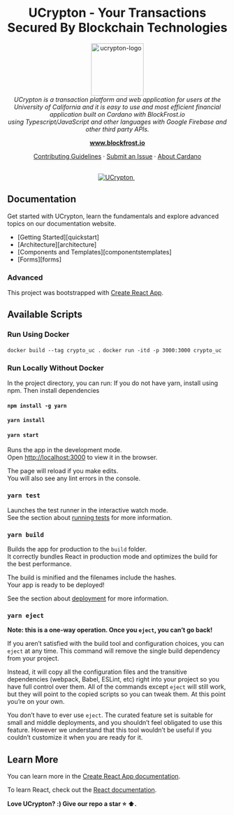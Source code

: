 <h1 align="center">UCrypton - Your Transactions Secured By Blockchain Technologies</h1>
<p align="center">
  <img src="/src/assets/images/logos/ucrypton/ucrypton.png" alt="ucrypton-logo" width="120px" height="120px"/>
  <br>
  <i>UCrypton is a transaction platform and web application for users at the University of California and it is easy to use and most efficient financial application built on Cardano with BlockFrost.io
    <br> using Typescript/JavaScript and other languages with Google Firebase and other third party APIs.</i>
  <br>
</p>

<p align="center">
  <a href="https://www.blockfrost.io"><strong>www.blockfrost.io</strong></a>
  <br>
</p>

<p align="center">
  <a href="CONTRIBUTING.md">Contributing Guidelines</a>
  ·
  <a href="https://github.com/vybhavb/Crypto-UC/issues">Submit an Issue</a>
  ·
  <a href="https://www.cardano.org"> About Cardano </a>
  <br>
  <br>
</p>

<p align="center">
  <a href="https://github.com/vybhavb/Crypto-UC">
    <img src="https://img.shields.io/badge/UCrypton-for%20U-blue" alt="UCrypton" />
  </a>&nbsp;
</p>

## Documentation

Get started with UCrypton, learn the fundamentals and explore advanced topics on our documentation website.

- [Getting Started][quickstart]
- [Architecture][architecture]
- [Components and Templates][componentstemplates]
- [Forms][forms]

### Advanced
This project was bootstrapped with
[Create React App](https://github.com/facebook/create-react-app).

## Available Scripts

### Run Using Docker
`docker build --tag crypto_uc .`
`docker run -itd -p 3000:3000 crypto_uc`

### Run Locally Without Docker
In the project directory, you can run:
If you do not have yarn, install using npm. Then install dependencies
#### `npm install -g yarn`
#### `yarn install`
#### `yarn start`

Runs the app in the development mode.<br /> Open
[http://localhost:3000](http://localhost:3000) to view it in the browser.

The page will reload if you make edits.<br /> You will also see any lint errors
in the console.

### `yarn test`

Launches the test runner in the interactive watch mode.<br /> See the section
about
[running tests](https://facebook.github.io/create-react-app/docs/running-tests)
for more information.

### `yarn build`

Builds the app for production to the `build` folder.<br /> It correctly bundles
React in production mode and optimizes the build for the best performance.

The build is minified and the filenames include the hashes.<br /> Your app is
ready to be deployed!

See the section about
[deployment](https://facebook.github.io/create-react-app/docs/deployment) for
more information.

### `yarn eject`

**Note: this is a one-way operation. Once you `eject`, you can’t go back!**

If you aren’t satisfied with the build tool and configuration choices, you can
`eject` at any time. This command will remove the single build dependency from
your project.

Instead, it will copy all the configuration files and the transitive
dependencies (webpack, Babel, ESLint, etc) right into your project so you have
full control over them. All of the commands except `eject` will still work, but
they will point to the copied scripts so you can tweak them. At this point
you’re on your own.

You don’t have to ever use `eject`. The curated feature set is suitable for
small and middle deployments, and you shouldn’t feel obligated to use this
feature. However we understand that this tool wouldn’t be useful if you couldn’t
customize it when you are ready for it.

## Learn More

You can learn more in the
[Create React App documentation](https://facebook.github.io/create-react-app/docs/getting-started).

To learn React, check out the [React documentation](https://reactjs.org/).

**Love UCrypton? :) Give our repo a star :star: :arrow_up:.**